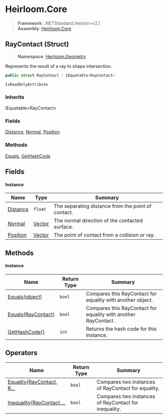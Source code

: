 # Heirloom.Core

> **Framework**: .NETStandard,Version=v2.1  
> **Assembly**: [Heirloom.Core][0]

## RayContact (Struct)

> **Namespace**: [Heirloom.Geometry][0]

Represents the result of a ray to shape intersection.

```cs
public struct RayContact : IEquatable<RayContact>
```

`IsReadOnlyAttribute`

### Inherits

IEquatable\<RayContact>

### Fields

[Distance][1], [Normal][2], [Position][3]

### Methods

[Equals][4], [GetHashCode][5]

## Fields

#### Instance

| Name          | Type        | Summary                                            |
|---------------|-------------|----------------------------------------------------|
| [Distance][1] | `float`     | The separating distance from the point of contact. |
| [Normal][2]   | [Vector][6] | The normal direction of the contacted surface.     |
| [Position][3] | [Vector][6] | The point of contact from a collision or ray.      |

## Methods

#### Instance

| Name                    | Return Type | Summary                                                         |
|-------------------------|-------------|-----------------------------------------------------------------|
| [Equals(object)][4]     | `bool`      | Compares this RayContact for equality with another object.      |
| [Equals(RayContact)][4] | `bool`      | Compares this RayContact for equality with another RayContact . |
| [GetHashCode()][5]      | `int`       | Returns the hash code for this instance.                        |

## Operators

| Name                           | Return Type | Summary                                              |
|--------------------------------|-------------|------------------------------------------------------|
| [Equality(RayContact, R...][7] | `bool`      | Compares two instances of RayContact for equality.   |
| [Inequality(RayContact,...][8] | `bool`      | Compares two instances of RayContact for inequality. |

[0]: ../../Heirloom.Core.md
[1]: RayContact/Distance.md
[2]: RayContact/Normal.md
[3]: RayContact/Position.md
[4]: RayContact/Equals.md
[5]: RayContact/GetHashCode.md
[6]: ../Heirloom/Vector.md
[7]: RayContact/op_Equality.md
[8]: RayContact/op_Inequality.md
